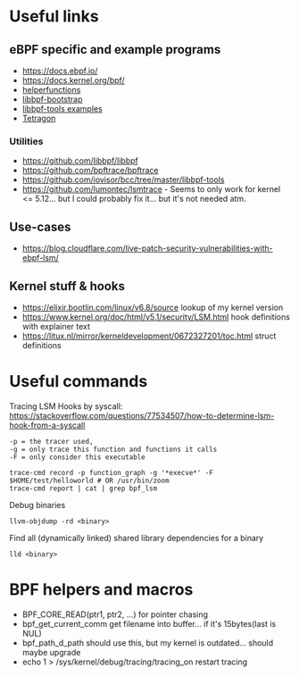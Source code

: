 # Useful links 

## eBPF specific and example programs
* https://docs.ebpf.io/
* https://docs.kernel.org/bpf/
* [helperfunctions](https://man7.org/linux/man-pages/man7/bpf-helpers.7.html)
* [libbpf-bootstrap](https://github.com/libbpf/libbpf-bootstrap/tree/master/examples/c)
* [libbpf-tools examples](https://github.com/iovisor/bcc/tree/master/libbpf-tools)
* [Tetragon](https://github.com/cilium/tetragon/blob/bdebfece967a3ff4dbd3693b4d7caaee0e2f1a1a/bpf/lib/bpf_task.h)
### Utilities
* https://github.com/libbpf/libbpf
* https://github.com/bpftrace/bpftrace
* https://github.com/iovisor/bcc/tree/master/libbpf-tools
* https://github.com/lumontec/lsmtrace - Seems to only work for kernel <= 5.12... but I could probably fix it... but it's not needed atm.

## Use-cases
* https://blog.cloudflare.com/live-patch-security-vulnerabilities-with-ebpf-lsm/

## Kernel stuff & hooks
* https://elixir.bootlin.com/linux/v6.8/source lookup of my kernel version
* https://www.kernel.org/doc/html/v5.1/security/LSM.html hook definitions with explainer text
* https://litux.nl/mirror/kerneldevelopment/0672327201/toc.html struct definitions
# Useful commands
Tracing LSM Hooks by syscall:
https://stackoverflow.com/questions/77534507/how-to-determine-lsm-hook-from-a-syscall
```
-p = the tracer used, 
-g = only trace this function and functions it calls
-F = only consider this executable

trace-cmd record -p function_graph -g '*execve*' -F $HOME/test/helloworld # OR /usr/bin/zoom
trace-cmd report | cat | grep bpf_lsm
```


Debug binaries 
```
llvm-objdump -rd <binary>
```

Find all (dynamically linked) shared library dependencies for a binary
```
lld <binary>
```

# BPF helpers and macros
* BPF_CORE_READ(ptr1, ptr2, ...) for pointer chasing
* bpf_get_current_comm get filename into buffer... if it's 15bytes(last is NUL)
* bpf_path_d_path should use this, but my kernel is outdated... should maybe upgrade
* echo 1 > /sys/kernel/debug/tracing/tracing_on   restart tracing 